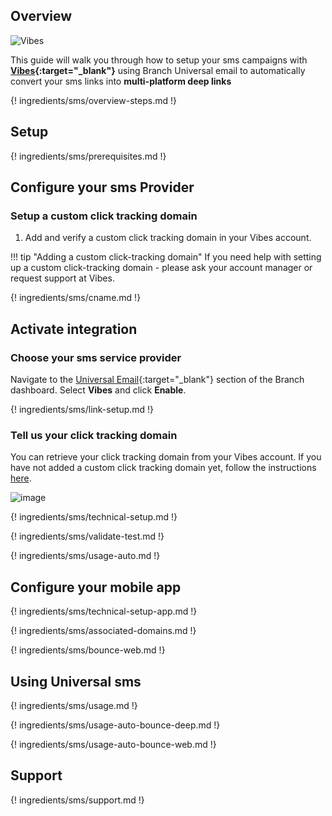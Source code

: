 ## Overview

![Vibes](https://cdn.branch.io/branch-assets/email-providers/386574786681131050/vibes_logo_2013_0-1542389626273.png)

This guide will walk you through how to setup your sms campaigns with **[Vibes](https://vibes.com){:target="\_blank"}** using Branch Universal email to automatically convert your sms links into **multi-platform deep links**

{! ingredients/sms/overview-steps.md !}

## Setup

{! ingredients/sms/prerequisites.md !}

## Configure your sms Provider

### Setup a custom click tracking domain

1. Add and verify a custom click tracking domain in your Vibes account.

!!! tip "Adding a custom click-tracking domain"
    If you need help with setting up a custom click-tracking domain - please ask your account manager or request support at Vibes.

{! ingredients/sms/cname.md !}

## Activate integration

### Choose your sms service provider

Navigate to the [Universal Email](https://dashboard.branch.io/sms){:target="\_blank"} section of the Branch dashboard. Select **Vibes** and click **Enable**.

{! ingredients/sms/link-setup.md !}

### Tell us your click tracking domain

You can retrieve your click tracking domain from your Vibes account. If you have not added a custom click tracking domain yet, follow the instructions [here](#setup-a-custom-click-tracking-domain).

![image](/img/pages/sms/vibes/setup-config.png)

{! ingredients/sms/technical-setup.md !}

{! ingredients/sms/validate-test.md !}

{! ingredients/sms/usage-auto.md !}

## Configure your mobile app

{! ingredients/sms/technical-setup-app.md !}

{! ingredients/sms/associated-domains.md !}

{! ingredients/sms/bounce-web.md !}

## Using Universal sms

{! ingredients/sms/usage.md !}

{! ingredients/sms/usage-auto-bounce-deep.md !}

{! ingredients/sms/usage-auto-bounce-web.md !}

## Support

{! ingredients/sms/support.md !}
